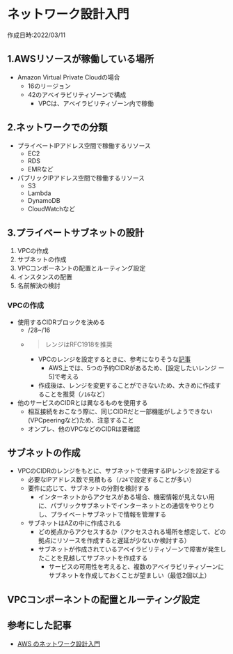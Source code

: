 # ネットワーク設計入門
作成日時:2022/03/11

## 1.AWSリソースが稼働している場所
* Amazon Virtual Private Cloudの場合
  * 16のリージョン
  * 42のアベイラビリティゾーンで構成
    * VPCは、アベイラビリティゾーン内で稼働

## 2.ネットワークでの分類
* プライベートIPアドレス空間で稼働するリソース
  * EC2
  * RDS
  * EMRなど
* パブリックIPアドレス空間で稼働するリソース
  * S3
  * Lambda
  * DynamoDB
  * CloudWatchなど

## 3.プライベートサブネットの設計
1. VPCの作成
2. サブネットの作成
3. VPCコンポーネントの配置とルーティング設定
4. インスタンスの配置
5. 名前解決の検討

### VPCの作成
- 使用するCIDRブロックを決める
  - /28~/16
  - > レンジはRFC1918を推奨
    - VPCのレンジを設定するときに、参考になりそうな[記事](https://dev.classmethod.jp/articles/amazon-vpc-5-tips/)
      - AWS上では、5つの予約CIDRがあるため、[設定したいレンジ ー 5]で考える
    - 作成後は、レンジを変更することができないため、大きめに作成することを推奨（`/16`など）
- 他のサービスのCIDRとは異なるものを使用する
  - 相互接続をおこなう際に、同じCIDRだと一部機能がしようできない(VPCpeeringなど)ため、注意すること
  - オンプレ、他のVPCなどのCIDRは要確認

## サブネットの作成
- VPCのCIDRのレンジをもとに、サブネットで使用するIPレンジを設定する
  - 必要なIPアドレス数で見積もる（`/24`で設定することが多い）
  - 要件に応じて、サブネットの分割を検討する
    - インターネットからアクセスがある場合、機密情報が見えない用に、パブリックサブネットでインターネットとの通信をやりとりし、プライベートサブネットで情報を管理する
  - サブネットはAZの中に作成される
    - どの拠点からアクセスするか（アクセスされる場所を想定して、どの拠点にリソースを作成すると遅延が少ないか検討する）
    - サブネットが作成されているアベイラビリティゾーンで障害が発生したことを見越してサブネットを作成する
      - サービスの可用性を考えると、複数のアベイラビリティゾーンにサブネットを作成しておくことが望ましい（最低2個以上）

## VPCコンポーネントの配置とルーティング設定


## 参考にした記事
- [AWS のネットワーク設計入門](https://d1.awsstatic.com/events/jp/2017/summit/slide/D2T3-5.pdf)
